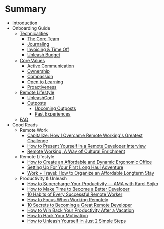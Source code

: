 # Summary

* [Introduction](README.md)
* Onboarding Guide
  * [Technicalities](technicalities.md)
    * [The Core Team](technicalities.md#coreteam)
    * [Journaling](technicalities.md#journaling)
    * [Invoicing & Time Off](technicalities.md#invoicing)
    * [Unleash Budget](technicalities.md#unleash-budget)
  * [Core Values](core-values.md)
    * [Active Communication](core-values.md#active-communication)
    * [Ownership](core-values.md#ownership)
    * [Compassion](core-values.md#compassion)
    * [Open to Learning](core-values.md#open-to-learning)
    * [Proactiveness](core-values.md#proactiveness)
  * [Remote Lifestyle](remote-lifestyle.md)
    * [UnleashConf](remote-lifestyle.md#unleashconf)
    * [Outposts](remote-lifestyle.md#outposts)
      * [Upcoming Outposts](remote-lifestyle.md#outposts-upcoming)
      * [Past Experiences](remote-lifestyle.md#outposts-past)
  * [FAQ](faq.md)
* Good Reads
  * Remote Work
    * [Capitalize: How I Overcame Remote Working's Greatest Challenge](blogs/overcome_greatest_challenge.md)
    * [How to Present Yourself in a Remote Developer Interview](blogs/how_to_present_yourself.md)
    * [Remote Working: A Way of Cultural Enrichment](blogs/cultural_enrichment.md)
  * Remote Lifestyle
    * [How to Create an Affordable and Dynamic Ergonomic Office](blogs/ergonomic_office.md)
    * [Setting Up For Your First Long Haul Adventure](blogs/setting_up_for_adventure.md)
    * [Work + Travel: How to Organize an Affordable Longterm Stay](blogs/organize_longterm_stay.md)
  * Productivity & Unleash
    * [How to Supercharge Your Productivity — AMA with Karol Sojko](blogs/productivity_ama_karol.md)
    * [How to Make Time to Become a Better Developer](blogs/how_to_make_time.md)
    * [10 Habits of Every Successful Remote Worker](blogs/10_habits.md)
    * [How to Focus When Working Remotely](blogs/how_to_focus.md)
    * [10 Secrets to Becoming a Great Remote Developer](blogs/10_secrets.md)
    * [How to Win Back Your Productivity After a Vacation](blogs/win_back_productivity.md)
    * [How to Hack Your Motivation](blogs/hack_motivation.md)
    * [How to Unleash Yourself in Just 2 Simple Steps](blogs/how_to_unleash_self.md)

